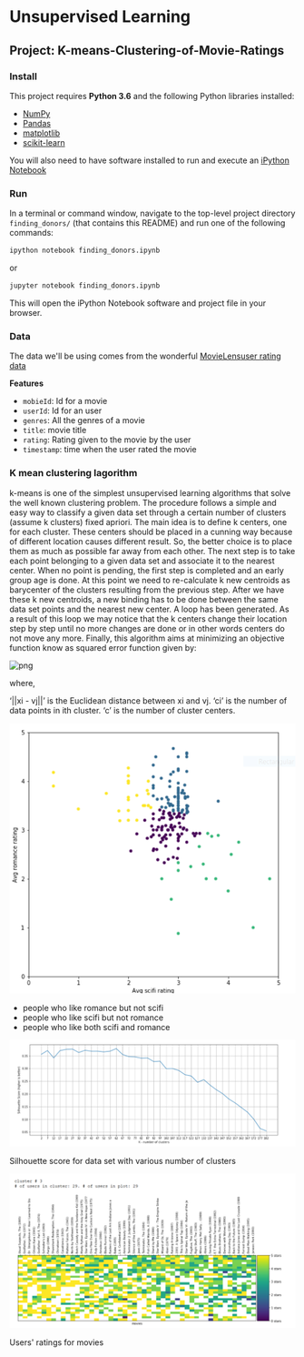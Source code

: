 # Unsupervised Learning
## Project: K-means-Clustering-of-Movie-Ratings

### Install

This project requires **Python 3.6** and the following Python libraries installed:

- [NumPy](http://www.numpy.org/)
- [Pandas](http://pandas.pydata.org)
- [matplotlib](http://matplotlib.org/)
- [scikit-learn](http://scikit-learn.org/stable/)

You will also need to have software installed to run and execute an [iPython Notebook](http://ipython.org/notebook.html)

### Run

In a terminal or command window, navigate to the top-level project directory `finding_donors/` (that contains this README) and run one of the following commands:

```bash
ipython notebook finding_donors.ipynb
```  
or
```bash
jupyter notebook finding_donors.ipynb
```

This will open the iPython Notebook software and project file in your browser.

### Data

The data we'll be using comes from the wonderful [MovieLens](https://movielens.org/)[user rating data](https://grouplens.org/datasets/movielens/)

**Features**
- `mobieId`: Id for a movie
- `userId`: Id for an user
- `genres`: All the genres of a movie
- `title`: movie title
- `rating`: Rating given to the movie by the user
- `timestamp`: time when the user rated the movie 

### K mean clustering lagorithm

k-means is  one of  the simplest unsupervised  learning  algorithms  that  solve  the well  known clustering problem. The procedure follows a simple and  easy  way  to classify a given data set  through a certain number of  clusters (assume k clusters) fixed apriori. The  main  idea  is to define k centers, one for each cluster. These centers  should  be placed in a cunning  way  because of  different  location  causes different  result. So, the better  choice  is  to place them  as  much as possible  far away from each other. The  next  step is to take each point belonging  to a  given data set and associate it to the nearest center. When no point  is  pending,  the first step is completed and an early group age  is done. At this point we need to re-calculate k new centroids as barycenter of  the clusters resulting from the previous step. After we have these k new centroids, a new binding has to be done  between  the same data set points  and  the nearest new center. A loop has been generated. As a result of  this loop we  may  notice that the k centers change their location step by step until no more changes  are done or  in  other words centers do not move any more. Finally, this  algorithm  aims at  minimizing  an objective function know as squared error function given by:

![png](https://sites.google.com/site/dataclusteringalgorithms/_/rsrc/1273047853039/k-means-clustering-algorithm/kmeans.JPG)

where,

 ‘||xi - vj||’ is the Euclidean distance between xi and vj.
 ‘ci’ is the number of data points in ith cluster. 
 ‘c’ is the number of cluster centers.

![cluster Image](https://github.com/shashank136/k-means-Clustering-of-Movie-Ratings/blob/master/image/cluster.png)

- people who like romance but not scifi
- people who like scifi but not romance
- people who like both scifi and romance

![png](https://github.com/shashank136/k-means-Clustering-of-Movie-Ratings/blob/master/image/silhouette.png)

Silhouette score for data set with various number of clusters

![png](https://github.com/shashank136/k-means-Clustering-of-Movie-Ratings/blob/master/image/userplot.png)

Users' ratings for movies
